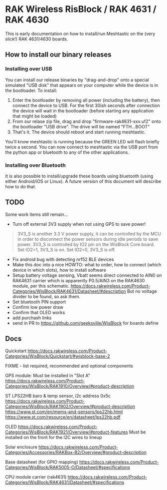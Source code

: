 # RAK Wireless RisBlock / RAK 4631 / RAK 4630

This is early documentation on how to install/run Meshtastic on the (very slick!) RAK 4631/4630 boards.

## How to install our binary releases

### Installing over USB

You can install our release binaries by "drag-and-drop" onto a special simulated "USB disk" that appears on your computer while the device is in the bootloader.  To install:

1. Enter the bootloader by removing all power (including the battery), then connect the device to USB.  For the first 30ish seconds after connection the device will wait in the bootloader (before starting any application that might be loaded)
2. From our relase zip file, drag and drop "firmware-rak4631-xxx.uf2" onto the bootloader "USB drive".  The drive will be named "FTH...BOOT"
3. That's it.  The device should reboot and start running meshtastic.

You'll know meshtastic is running because the GREEN LED will flash briefly twice a second.  You can now connect to meshtastic via the USB port from the python app or bluetooth to any of the other applications.

### Installing over Bluetooth

It is also possible to install/upgrade these boards using bluetooth (using either Android/iOS or Linux).  A future version of this document will describe how to do that.

## TODO

Some work items still remain...

* Turn off external 3V3 supply when not using GPS to save power!
> 3V3_S is another 3.3 V power supply, it can be controlled by the MCU in order to disconnect the power sensors during idle periods to save power. 3V3_S is controlled by IO2 pin on the WisBlock Core board.
Set IO2=1, 3V3_S is on.
Set IO2=0, 3V3_S is off.

* Fix android bug with detecting nrf52 BLE devices
* Make this doc into a nice HOWTO: what to order, how to connect (which device in which slots), how to install software
* Setup battery voltage sensing, Vbatt seems direct connected to AIN0 on RAK4631 carrier which is apparently  P0.5/AIN3 on the RAK4630 module, per this schematic.  https://docs.rakwireless.com/Product-Categories/WisBlock/RAK4631/Datasheet/#description But no voltage divider to be found, so ask them.
* Set bluetooth PIN support
* Confirm low power draw
* Confirm that OLED works
* add purchash links
* send in PR to https://github.com/geeksville/WisBlock for boards define

## Docs

Quickstart
https://docs.rakwireless.com/Product-Categories/WisBlock/Quickstart/#wisblock-base-2

FIXME - list required, recommended and optional components

GPS module:
Must be installed in "Slot A"
https://docs.rakwireless.com/Product-Categories/WisBlock/RAK1910/Overview/#product-description

ST LPS22HB 
baro & temp sensor, i2c address 0x5c
https://docs.rakwireless.com/Product-Categories/WisBlock/RAK1902/Overview/#product-description
https://www.st.com/en/mems-and-sensors/lps22hb.html
https://www.st.com/resource/en/datasheet/lps22hb.pdf

OLED
https://docs.rakwireless.com/Product-Categories/WisBlock/RAK1921/Overview/#product-features
Must be installed on the front for the I2C wires to lineup

Solar enclosure
https://docs.rakwireless.com/Product-Categories/Accessories/RAKBox-B2/Overview/#product-description

Base datasheet (for GPIO mapping)
https://docs.rakwireless.com/Product-Categories/WisBlock/RAK5005-O/Datasheet/#specifications

CPU module carrier (rak4631)
https://docs.rakwireless.com/Product-Categories/WisBlock/RAK4631/Datasheet/#specifications
